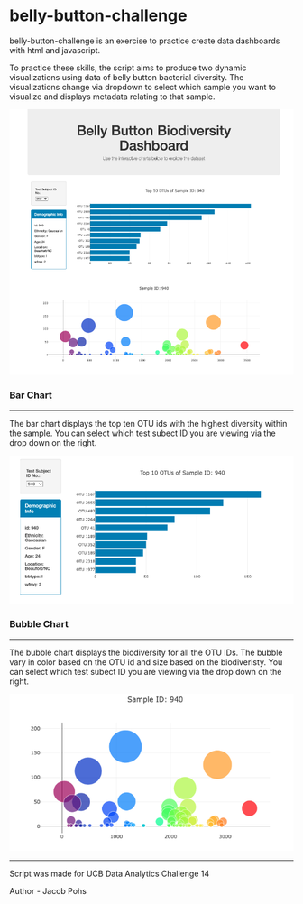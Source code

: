 # belly-button-challenge
belly-button-challenge is an exercise to practice create data dashboards with html and javascript. 

To practice these skills, the script aims to produce two dynamic visualizations using data of belly button bacterial diversity. The visualizations change via dropdown to select which sample you want to visualize and displays metadata relating to that sample.

<img src="resources/dashboard.png"></img>

### Bar Chart
---
The bar chart displays the top ten OTU ids with the highest diversity within the sample. You can select which test subect ID you are viewing via the drop down on the right.

<img src="resources/bargraph.png"></img>

### Bubble Chart
---
The bubble chart displays the biodiversity for all the OTU IDs. The bubble vary in color based on the OTU id and size based on the biodiveristy. You can select which test subect ID you are viewing via the drop down on the right.

<img src="resources/bubblechart.png"></img>

---
Script was made for UCB Data Analytics Challenge 14

Author - Jacob Pohs
